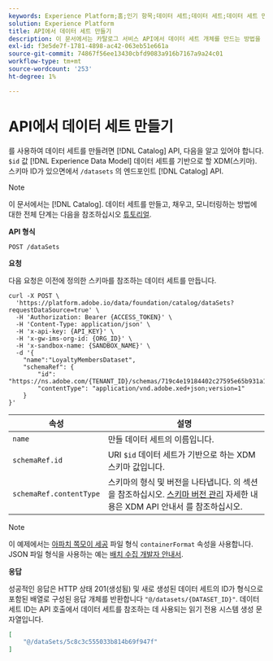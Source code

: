 ```yaml
---
keywords: Experience Platform;홈;인기 항목;데이터 세트;데이터 세트;데이터 세트 만들기;데이터 세트 만들기;데이터 세트 활성화
solution: Experience Platform
title: API에서 데이터 세트 만들기
description: 이 문서에서는 카탈로그 서비스 API에서 데이터 세트 개체를 만드는 방법을 설명합니다.
exl-id: f3e5de7f-1781-4898-ac42-063eb51e661a
source-git-commit: 74867f56ee13430cbfd9083a916b7167a9a24c01
workflow-type: tm+mt
source-wordcount: '253'
ht-degree: 1%

---
```


# API에서 데이터 세트 만들기

를 사용하여 데이터 세트를 만들려면 [!DNL Catalog] API, 다음을 알고 있어야 합니다. `$id` 값 [!DNL Experience Data Model] 데이터 세트를 기반으로 할 XDM(스키마). 스키마 ID가 있으면에서 `/datasets` 의 엔드포인트 [!DNL Catalog] API.

>[!NOTE]
>
>이 문서에서는 [!DNL Catalog]. 데이터 세트를 만들고, 채우고, 모니터링하는 방법에 대한 전체 단계는 다음을 참조하십시오 [튜토리얼](../datasets/create.md).

**API 형식**

```HTTP
POST /dataSets
```

**요청**

다음 요청은 이전에 정의한 스키마를 참조하는 데이터 세트를 만듭니다.

```SHELL
curl -X POST \
  'https://platform.adobe.io/data/foundation/catalog/dataSets?requestDataSource=true' \
  -H 'Authorization: Bearer {ACCESS_TOKEN}' \
  -H 'Content-Type: application/json' \
  -H 'x-api-key: {API_KEY}' \
  -H 'x-gw-ims-org-id: {ORG_ID}' \
  -H 'x-sandbox-name: {SANDBOX_NAME}' \
  -d '{
    "name":"LoyaltyMembersDataset",
    "schemaRef": {
        "id": "https://ns.adobe.com/{TENANT_ID}/schemas/719c4e19184402c27595e65b931a142b",
        "contentType": "application/vnd.adobe.xed+json;version=1"
    }
}'
```

| 속성 | 설명 |
| --- | --- |
| `name` | 만들 데이터 세트의 이름입니다. |
| `schemaRef.id` | URI `$id` 데이터 세트가 기반으로 하는 XDM 스키마 값입니다. |
| `schemaRef.contentType` | 스키마의 형식 및 버전을 나타냅니다. 의 섹션을 참조하십시오. [스키마 버전 관리](../../xdm/api/getting-started.md#versioning) 자세한 내용은 XDM API 안내서 를 참조하십시오. |

>[!NOTE]
>
>이 예제에서는 [아파치 쪽모이 세공](https://parquet.apache.org/docs/) 파일 형식 `containerFormat` 속성을 사용합니다. JSON 파일 형식을 사용하는 예는 [배치 수집 개발자 안내서](../../ingestion/batch-ingestion/api-overview.md).

**응답**

성공적인 응답은 HTTP 상태 201(생성됨) 및 새로 생성된 데이터 세트의 ID가 형식으로 포함된 배열로 구성된 응답 개체를 반환합니다 `"@/datasets/{DATASET_ID}"`. 데이터 세트 ID는 API 호출에서 데이터 세트를 참조하는 데 사용되는 읽기 전용 시스템 생성 문자열입니다.

```JSON
[
    "@/dataSets/5c8c3c555033b814b69f947f"
]
```
